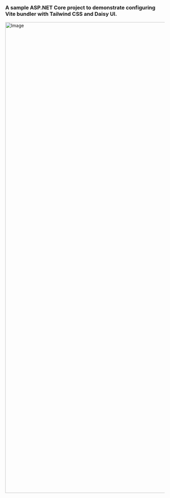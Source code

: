 ### A sample ASP.NET Core project to demonstrate configuring Vite bundler with Tailwind CSS and Daisy UI.
<img width="1484" alt="Image" src="https://github.com/user-attachments/assets/9de8f109-6c53-49c6-875a-398699bef763" />
